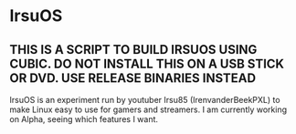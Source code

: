 # IrsuOS
## THIS IS A SCRIPT TO BUILD IRSUOS USING CUBIC. DO NOT INSTALL THIS ON A USB STICK OR DVD. USE RELEASE BINARIES INSTEAD

IrsuOS is an experiment run by youtuber Irsu85 (IrenvanderBeekPXL) to make Linux easy to use for gamers and streamers. I am currently working on Alpha, seeing which features I want.

